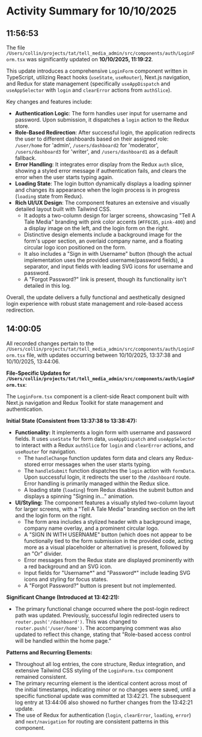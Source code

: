 # Activity Summary for 10/10/2025

## 11:56:53
The file `/Users/collin/projects/tat/tell_media_admin/src/components/auth/LoginForm.tsx` was significantly updated on **10/10/2025, 11:19:22**.

This update introduces a comprehensive `LoginForm` component written in TypeScript, utilizing React hooks (`useState`, `useRouter`), Next.js navigation, and Redux for state management (specifically `useAppDispatch` and `useAppSelector` with `login` and `clearError` actions from `authSlice`).

Key changes and features include:
*   **Authentication Logic**: The form handles user input for username and password. Upon submission, it dispatches a `login` action to the Redux store.
*   **Role-Based Redirection**: After successful login, the application redirects the user to different dashboards based on their assigned role: `/user/home` for 'admin', `/users/dashboard2` for 'moderator', `/users/dashboard3` for 'writer', and `/users/dashboard1` as a default fallback.
*   **Error Handling**: It integrates error display from the Redux `auth` slice, showing a styled error message if authentication fails, and clears the error when the user starts typing again.
*   **Loading State**: The login button dynamically displays a loading spinner and changes its appearance when the login process is in progress (`loading` state from Redux).
*   **Rich UI/UX Design**: The component features an extensive and visually detailed layout built with Tailwind CSS.
    *   It adopts a two-column design for larger screens, showcasing "Tell A Tale Media" branding with pink color accents (`#FF6CB5`, `pink-400`) and a display image on the left, and the login form on the right.
    *   Distinctive design elements include a background image for the form's upper section, an overlaid company name, and a floating circular logo icon positioned on the form.
    *   It also includes a "Sign in with Username" button (though the actual implementation uses the provided username/password fields), a separator, and input fields with leading SVG icons for username and password.
    *   A "Forgot Password?" link is present, though its functionality isn't detailed in this log.

Overall, the update delivers a fully functional and aesthetically designed login experience with robust state management and role-based access redirection.

## 14:00:05
All recorded changes pertain to the `/Users/collin/projects/tat/tell_media_admin/src/components/auth/LoginForm.tsx` file, with updates occurring between 10/10/2025, 13:37:38 and 10/10/2025, 13:44:06.

**File-Specific Updates for `/Users/collin/projects/tat/tell_media_admin/src/components/auth/LoginForm.tsx`**:

The `LoginForm.tsx` component is a client-side React component built with Next.js navigation and Redux Toolkit for state management and authentication.

**Initial State (Consistent from 13:37:38 to 13:38:47):**
*   **Functionality:** It implements a login form with username and password fields. It uses `useState` for form data, `useAppDispatch` and `useAppSelector` to interact with a Redux `authSlice` for `login` and `clearError` actions, and `useRouter` for navigation.
    *   The `handleChange` function updates form data and clears any Redux-stored error messages when the user starts typing.
    *   The `handleSubmit` function dispatches the `login` action with `formData`. Upon successful login, it redirects the user to the `/dashboard` route. Error handling is primarily managed within the Redux slice.
    *   A loading state (`loading`) from Redux disables the submit button and displays a spinning "Signing in..." animation.
*   **UI/Styling:** The component features a visually styled two-column layout for larger screens, with a "Tell A Tale Media" branding section on the left and the login form on the right.
    *   The form area includes a stylized header with a background image, company name overlay, and a prominent circular logo.
    *   A "SIGN IN WITH USERNAME" button (which does not appear to be functionally tied to the form submission in the provided code, acting more as a visual placeholder or alternative) is present, followed by an "Or" divider.
    *   Error messages from the Redux state are displayed prominently with a red background and an SVG icon.
    *   Input fields for "Username*" and "Password*" include leading SVG icons and styling for focus states.
    *   A "Forgot Password?" button is present but not implemented.

**Significant Change (Introduced at 13:42:21):**
*   The primary functional change occurred where the post-login redirect path was updated. Previously, successful login redirected users to `router.push('/dashboard')`. This was changed to `router.push('/user/home')`. The accompanying comment was also updated to reflect this change, stating that "Role-based access control will be handled within the home page."

**Patterns and Recurring Elements:**
*   Throughout all log entries, the core structure, Redux integration, and extensive Tailwind CSS styling of the `LoginForm.tsx` component remained consistent.
*   The primary recurring element is the identical content across most of the initial timestamps, indicating minor or no changes were saved, until a specific functional update was committed at 13:42:21. The subsequent log entry at 13:44:06 also showed no further changes from the 13:42:21 update.
*   The use of Redux for authentication (`login`, `clearError`, `loading`, `error`) and `next/navigation` for routing are consistent patterns in this component.